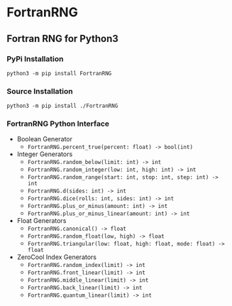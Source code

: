 # FortranRNG
## Fortran RNG for Python3

### PyPi Installation
```shell
python3 -m pip install FortranRNG
```

### Source Installation
```shell
python3 -m pip install ./FortranRNG
```

### FortranRNG Python Interface
- Boolean Generator
  - `FortranRNG.percent_true(percent: float) -> bool(int)`
- Integer Generators
  - `FortranRNG.random_below(limit: int) -> int`
  - `FortranRNG.random_integer(low: int, high: int) -> int`
  - `FortranRNG.random_range(start: int, stop: int, step: int) -> int`
  - `FortranRNG.d(sides: int) -> int`
  - `FortranRNG.dice(rolls: int, sides: int) -> int`
  - `FortranRNG.plus_or_minus(amount: int) -> int`
  - `FortranRNG.plus_or_minus_linear(amount: int) -> int`
- Float Generators
  - `FortranRNG.canonical() -> float`
  - `FortranRNG.random_float(low, high) -> float`
  - `FortranRNG.triangular(low: float, high: float, mode: float) -> float`
- ZeroCool Index Generators
  - `FortranRNG.random_index(limit) -> int`
  - `FortranRNG.front_linear(limit) -> int`
  - `FortranRNG.middle_linear(limit) -> int`
  - `FortranRNG.back_linear(limit) -> int`
  - `FortranRNG.quantum_linear(limit) -> int`
